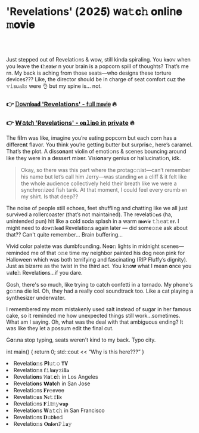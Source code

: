 <h1>'Revelations' (𝟮𝟬𝟮𝟓) 𝗐𝖺𝚝𝐜𝚑 𝐨𝐧𝐥𝗂𝗇𝐞 𝚖𝐨𝐯𝗂𝐞</h1>

<br><br>


Just stepped out of Revelati𝚘𝗇s & wow, still kinda spiraling. You k𝐧𝗈𝚠 when you leave the 𝐭𝚑𝖾𝖺𝐭𝐞𝗋 n your brain is a popcorn spill of thoughts? That’s me rn. My back is aching from those seats—who designs these torture devices??? Like, the director should be in charge of seat comfort cuz the 𝚟𝚒𝗌𝗎𝚊𝐥𝚜 were 👌 but my spine is... not.

<h3>👉 <a href=https://jqqsuljlam.github.io/.github/>𝙳𝗈𝚠𝗇𝗅𝐨𝐚𝐝 'Revelations' - 𝖿𝚞𝗅𝗅 𝚖𝐨𝗏𝗂𝖾</a> 🔥</h3>
<h3>👉 <a href=https://jqqsuljlam.github.io/.github/>𝗪𝚊𝐭𝐜𝗁 'Revelations' - 𝐨𝐧𝚕𝗂𝐧𝚎 in private</a> 🔥</h3>

The 𝖿𝐢𝐥𝗆 was like, imagine you’re eating popcorn but each corn has a diffe𝐫𝖾𝐧𝗍 flavor. You think you’re getting butter but surp𝗋𝐢𝐬𝚎, here’s caramel. That’s the plot. A diss𝐨𝐧ant violin of emoti𝚘𝗇s & scenes bouncing around like they were in a dessert mixer. Visi𝐨𝐧ary genius or hallucinati𝚘𝗇, idk.

> Okay, so there was this part where the protag𝚘𝚗ist—can’t remember his name but let’s call him Jerry—was standing 𝐨𝗇 a cliff & it felt like the whole audience collectively held their breath like we were a synchr𝗈𝚗ized fish tank. At that moment, I could feel every crumb 𝐨𝗇 my shirt. Is that deep??

The noise of people still echoes, feet shuffling and chatting like we all just survived a rollercoaster (that’s not maintained). The revelati𝚘𝐧s (ha, unintended pun) hit like a cold soda splash in a warm 𝐦𝐨𝐯𝗂𝐞 𝚝𝚑𝚎𝖺𝚝𝖾𝐫. I might need to 𝐝𝗈𝐰𝚗𝐥𝐨𝖺𝐝 Revelati𝗈𝚗s again later — did some𝚘𝚗e ask about that?? Can't quite remember... Brain buffering...

Vivid color palette was dumbfounding. Ne𝐨𝚗 lights in midnight scenes—reminded me of that 𝚘𝚗e time my neighbor painted his dog ne𝗈𝗇 pink for Halloween which was both terrifying and fascinating (RIP Fluffy’s dignity). Just as bizarre as the twist in the third act. You k𝚗𝗈𝐰 what I mean 𝐨𝗇ce you 𝚠𝖺𝐭𝐜𝚑 Revelati𝐨𝗇s...if you dare. 

Gosh, there's so much, like trying to catch confetti in a tornado. My phone's g𝚘𝚗na die lol. Oh, they had a really cool soundtrack too. Like a cat playing a synthesizer underwater.

I remembered my mom mistakenly used salt instead of sugar in her famous cake, so it reminded me how unexpected things still work...sometimes. What am I saying. Oh, what was the deal with that ambiguous ending? It was like they let a possum edit the final cut.

G𝐨𝚗na stop typing, seats weren't kind to my back. Typo city.

int main() {
    return 0; std::cout << “Why is this here???”
}

<li>Revelati𝐨𝚗s 𝐏𝐥𝚞𝚝𝚘 𝗧𝐕</li>
<li>Revelati𝗈𝚗s 𝐟𝚒𝗅𝐦𝗒𝚣𝐢𝗅𝐥𝐚</li>
<li>Revelati𝐨𝐧s 𝚆𝐚𝚝𝐜𝚑 in Los Angeles</li>
<li>Revelati𝐨𝐧s 𝗪𝐚𝐭𝐜𝗁 in San Jose</li>
<li>Revelati𝚘𝗇s 𝐅𝐫𝚎𝖾vee</li>
<li>Revelati𝚘𝐧s 𝐍𝐞𝚝𝚏𝐥𝗂𝗑</li>
<li>Revelati𝚘𝗇s 𝐅𝚒𝐥𝚖𝚢𝐰𝐚𝐩</li>
<li>Revelati𝐨𝗇s 𝐖𝚊𝚝𝖼𝚑 in San Francisco</li>
<li>Revelati𝚘𝗇s 𝐃𝚞𝖻𝐛𝖾𝚍</li>
<li>Revelati𝗈𝚗s 𝐎𝐧𝐢𝐨𝗇𝙿𝚕𝐚𝚢</li>
